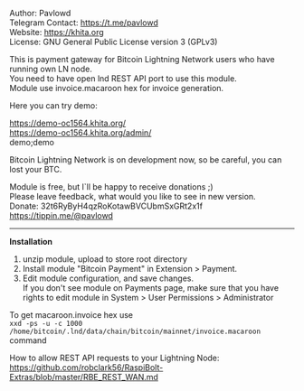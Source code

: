 Author: Pavlowd  
Telegram Contact: https://t.me/pavlowd  
Website: https://khita.org  
License: GNU General Public License version 3 (GPLv3)  
  
This is payment gateway for Bitcoin Lightning Network users who have running own LN node.  
You need to have open lnd REST API port to use this module.  
Module use invoice.macaroon hex for invoice generation.  
  
Here you can try demo:  

https://demo-oc1564.khita.org/  
https://demo-oc1564.khita.org/admin/  
demo;demo  
  
Bitcoin Lightning Network is on development now, so be careful, you can lost your BTC.   
  
Module is free, but I`ll be happy to receive donations ;)  
Please leave feedback, what would you like to see in new version.  
Donate: 32t6RyByH4qzRoKotawBVCUbmSxGRt2x1f  
https://tippin.me/@pavlowd  

  
---------------------------

  
**Installation**

1. unzip module, upload to store root directory
2. Install module "Bitcoin Payment" in Extension > Payment.
3. Edit module configuration, and save changes.  
If you don't see module on Payments page, make sure that you have rights to edit module in System > User Permissions > Administrator  
  

To get macaroon.invoice hex use  
`xxd -ps -u -c 1000  /home/bitcoin/.lnd/data/chain/bitcoin/mainnet/invoice.macaroon`  
command  
  
How to allow REST API requests to your Lightning Node:  
https://github.com/robclark56/RaspiBolt-Extras/blob/master/RBE_REST_WAN.md  
